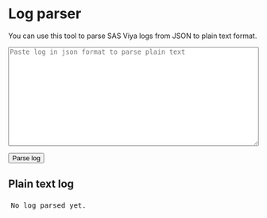 Log parser
====================

You can use this tool to parse SAS Viya logs from JSON to plain text format.

<link rel="stylesheet" href="https://unpkg.com/@clr/ui/clr-ui.min.css" />

<textarea id="log_text" style="width: 100%; height: 200px;" placeholder="Paste log in json format to parse plain text"></textarea>

<button onclick="parseLogLines()" type="button" class="btn btn-primary">Parse log</button>

<div id="result">
  <h2>Plain text log</h2>
  <pre id="log_result" style="padding: 5px;">No log parsed yet.</pre>
</div>

<script>
  const parseLogLines = () => {
    let logText = document.querySelector('#log_text').value
    let logJson = JSON.parse(logText)
    
    let logLines = ''

    for (let item of logJson.items) {
      logLines += `${item.line}\n`
    }

    let logResult = document.querySelector('#log_result').innerHTML = logLines
  }
</script>